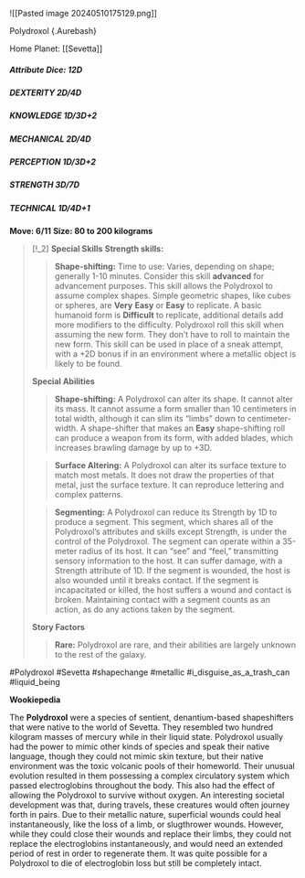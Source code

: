 ![[Pasted image 20240510175129.png]]

Polydroxol {.Aurebash}

Home Planet: [[Sevetta]]
##### Attribute Dice: 12D
##### DEXTERITY 2D/4D
##### KNOWLEDGE 1D/3D+2
##### MECHANICAL 2D/4D
##### PERCEPTION 1D/3D+2
##### STRENGTH 3D/7D
##### TECHNICAL 1D/4D+1
**Move: 6/11**
**Size: 80 to 200 kilograms**

> [!_2] 
> **Special Skills**
> **Strength skills:**
> > **Shape-shifting:** Time to use: Varies, depending on shape; generally 1-10 minutes. Consider this skill **advanced** for advancement purposes. This skill allows the Polydroxol to assume complex shapes. Simple geometric shapes, like cubes or spheres, are **Very** **Easy** or **Easy** to replicate. A basic humanoid form is **Difficult** to replicate, additional details add more modifiers to the difficulty. Polydroxol roll this skill when assuming the new form. They don’t have to roll to maintain the new form. This skill can be used in place of a sneak attempt, with a +2D bonus if in an environment where a metallic object is likely to be found.
> 
> **Special Abilities**
> > **Shape-shifting:** A Polydroxol can alter its shape. It cannot alter its mass. It cannot assume a form smaller than 10 centimeters in total width, although it can slim its “limbs” down to centimeter-width. A shape-shifter that makes an **Easy** shape-shifting roll can produce a weapon from its form, with added blades, which increases brawling damage by up to +3D.
> 
> > **Surface Altering:** A Polydroxol can alter its surface texture to match most metals. It does not draw the properties of that metal, just the surface texture. It can reproduce lettering and complex patterns.
> 
> > **Segmenting:** A Polydroxol can reduce its Strength by 1D to produce a segment. This segment, which shares all of the Polydroxol’s attributes and skills except Strength, is under the control of the Polydroxol. The segment can operate within a 35-meter radius of its host. It can “see” and “feel,” transmitting sensory information to the host. It can suffer damage, with a Strength attribute of 1D. If the segment is wounded, the host is also wounded until it breaks contact. If the segment is incapacitated or killed, the host suffers a wound and contact is broken. Maintaining contact with a segment counts as an action, as do any actions taken by the segment.
> 
> **Story Factors**
> > **Rare:** Polydroxol are rare, and their abilities are largely unknown to the rest of the galaxy.
> 

#Polydroxol #Sevetta #shapechange #metallic #i_disguise_as_a_trash_can #liquid_being 

**Wookiepedia**

The **Polydroxol** were a species of sentient, denantium-based shapeshifters that were native to the world of Sevetta. They resembled two hundred kilogram masses of mercury while in their liquid state. Polydroxol usually had the power to mimic other kinds of species and speak their native language, though they could not mimic skin texture, but their native environment was the toxic volcanic pools of their homeworld. Their unusual evolution resulted in them possessing a complex circulatory system which passed electroglobins throughout the body. This also had the effect of allowing the Polydroxol to survive without oxygen. An interesting societal development was that, during travels, these creatures would often journey forth in pairs. Due to their metallic nature, superficial wounds could heal instantaneously, like the loss of a limb, or slugthrower wounds. However, while they could close their wounds and replace their limbs, they could not replace the electroglobins instantaneously, and would need an extended period of rest in order to regenerate them. It was quite possible for a Polydroxol to die of electroglobin loss but still be completely intact.